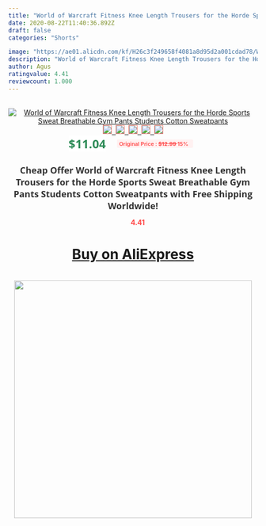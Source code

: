 ```yaml
---
title: "World of Warcraft Fitness Knee Length Trousers for the Horde Sports Sweat Breathable Gym Pants Students Cotton Sweatpants"
date: 2020-08-22T11:40:36.892Z
draft: false
categories: "Shorts"

image: "https://ae01.alicdn.com/kf/H26c3f249658f4081a8d95d2a001cdad78/World-of-Warcraft-Fitness-Knee-Length-Trousers-for-the-Horde-Sports-Sweat-Breathable-Gym-Pants-Students.jpg"
description: "World of Warcraft Fitness Knee Length Trousers for the Horde Sports Sweat Breathable Gym Pants Students Cotton Sweatpants"
author: Agus
ratingvalue: 4.41
reviewcount: 1.000
---
```

<br>
<div style="text-align: center;">
<a href="https://s.click.aliexpress.com/e/_9vvpy1" target="_blank" rel="nofollow noopener noreferrer"><img alt="World of Warcraft Fitness Knee Length Trousers for the Horde Sports Sweat Breathable Gym Pants Students Cotton Sweatpants" class="magnifier-image" src="https://ae01.alicdn.com/kf/H26c3f249658f4081a8d95d2a001cdad78/World-of-Warcraft-Fitness-Knee-Length-Trousers-for-the-Horde-Sports-Sweat-Breathable-Gym-Pants-Students.jpg_640x640.jpg">
<br>
<img style="border:1px solid salmon" src="https://ae01.alicdn.com/kf/H26c3f249658f4081a8d95d2a001cdad78/World-of-Warcraft-Fitness-Knee-Length-Trousers-for-the-Horde-Sports-Sweat-Breathable-Gym-Pants-Students.jpg_120x120.jpg">&nbsp;&nbsp;<img style="border:1px solid salmon" src="https://ae01.alicdn.com/kf/Hd8e8976be31a46b3b1919dd8d1167269P/World-of-Warcraft-Fitness-Knee-Length-Trousers-for-the-Horde-Sports-Sweat-Breathable-Gym-Pants-Students.jpg_120x120.jpg">&nbsp;&nbsp;<img style="border:1px solid salmon" src="_120x120.jpg">&nbsp;&nbsp;<img style="border:1px solid salmon" src="_120x120.jpg">&nbsp;&nbsp;<img style="border:1px solid salmon" src="https://ae01.alicdn.com/kf/H7cc4981287e54eb99cf2f9024838ca85F/World-of-Warcraft-Fitness-Knee-Length-Trousers-for-the-Horde-Sports-Sweat-Breathable-Gym-Pants-Students.jpg_120x120.jpg"></a></div><br0>
<div style="text-align: center;"><span style="background-color: white; border: 0px; box-sizing: border-box; color: seagreen; display: inline-block; font-family: &quot;open sans&quot; , &quot;arial&quot; , &quot;helvetica&quot; , sans-serif , &quot;heiti&quot;; font-size: 24px; font-stretch: inherit; font-weight: 700; line-height: inherit; margin: 0px 10px 0px 0px; padding: 0px; vertical-align: middle;">$11.04 </span>
<span style="background: rgb(255 , 241 , 241); border-radius: 3px; border: 0px; box-sizing: border-box; color: #ff4747; display: inline-block; font-family: inherit; font-size: 12px; font-stretch: inherit; font-style: inherit; font-variant: inherit; font-weight: 600; line-height: inherit; margin: 0px; padding: 2px 5px; transform: scale(0.9); vertical-align: middle;">Original Price : <b style="text-decoration: line-through;">$12.99 </b> 15%&nbsp;&nbsp;</span></div>
<h1 style="color: #333333; display: inline-block; font-family: &quot;open sans&quot; , &quot;arial&quot; , &quot;helvetica&quot; , sans-serif , &quot;heiti&quot;; font-size: 18px; font-stretch: inherit; font-weight: 700; text-align: center;">Cheap Offer World of Warcraft Fitness Knee Length Trousers for the Horde Sports Sweat Breathable Gym Pants Students Cotton Sweatpants with Free Shipping Worldwide!</h1>
<div style="color: #ff4747; text-align: center;">
<img src="https://4.bp.blogspot.com/-M0ZcTcb-5uY/XleCXlxnR4I/AAAAAAAAAEc/OrjgMkXV1oMQFaCRZj5HQwOCBcu3w1FegCPcBGAYYCw/s1600/star.png" style="height: 15px;">&nbsp;<b>4.41</b></div>
<div class="button_cont" align="center"><a class="buynow_a" href="https://s.click.aliexpress.com/e/_9vvpy1" target="_blank" rel="nofollow noopener noreferrer"><H1>Buy on AliExpress</H1></a></div><br>
<div class="separator" style="clear: both; text-align: center;">
<img src="https://lh3.googleusercontent.com/-pTy5HemUv9M/XlePHvY0dAI/AAAAAAAAAE4/0nX5iRUoIWY8eMW9Dpxeirr157OZliDIgCLcBGAsYHQ/s1600/badge.gif" width="480">
</div>
